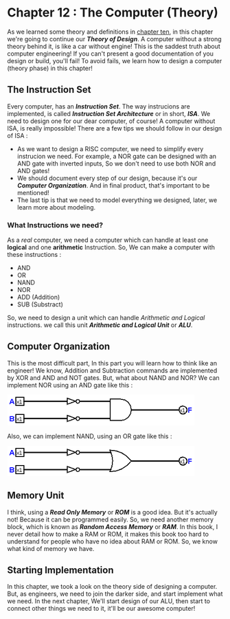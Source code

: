 # Chapter 12 : The Computer (Theory)

As we learned some theory and definitions in [chapter ten](chapter10.md), in this chapter we're going to continue 
our ***Theory of Design***. A computer without a strong theory behind it, is like a car without engine! This is the 
saddest truth about computer engineering! If you can't present a good documentation of you design or build, you'll fail! 
To avoid fails, we learn how to design a computer (theory phase) in this chapter!

## The Instruction Set

Every computer, has an ***Instruction Set***. The way instrucions are implemented, is called ***Instruction Set Architecture*** or 
in short, ***ISA***. We need to design one for our dear computer, of course! A computer without ISA, is really impossible! There are a few
tips we should follow in our design of ISA :

* As we want to design a RISC computer, we need to simplify every instrucion we need. For example, a NOR gate can be designed 
with an AND gate with inverted inputs, So we don't need to use both NOR and AND gates! 
* We should document every step of our design, because it's our ***Computer Organization***. And in final product, that's important to 
be mentioned! 
* The last tip is that we need to model everything we designed, later, we learn more about modeling. 

### What Instructions we need? 

As a *real* computer, we need a computer which can handle at least one **logical** and one **arithmetic** Instruction. So, We can make a computer with these instructions :
* AND 
* OR 
* NAND 
* NOR 
* ADD (Addition)
* SUB (Substract)

So, we need to design a unit which can handle *Arithmetic and Logical* instructions. we call this unit ***Arithmetic and Logical Unit*** or ***ALU***. 

## Computer Organization 

This is the most difficult part, In this part you will learn how to think like an engineer! We know, Addition and Subtraction commands are 
implemented by XOR and AND and NOT gates. But, what about NAND and NOR? We can implement NOR using an AND gate like this : 

![NOR Using AND](figures/NORANDNOT.png)

Also, we can implement NAND, using an OR gate like this : 

![NAND Using OR](figures/NANDORNOT.png)

## Memory Unit 

I think, using a ***Read Only Memory*** or ***ROM*** is a good idea. But it's actually not! Because it can be programmed easily. So, we need another memory 
block, which is known as ***Random Access Memory*** or ***RAM***. In this book, I never detail how to make a RAM or ROM, it makes this book too hard to understand 
for people who have no idea about RAM or ROM. So, we know what kind of memory we have. 

## Starting Implementation 
In this chapter, we took a look on the theory side of designing a computer. But, as engineers, we need to join the darker side, and start implement 
what we need. In the next chapter, We'll start design of our ALU, then start to connect other things we need to it, it'll be our awesome computer!

